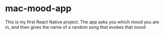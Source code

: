 # mac-mood-app
This is my first React Native project. The app asks you which mood you are in, and then gives the name of a random song that evokes that mood
